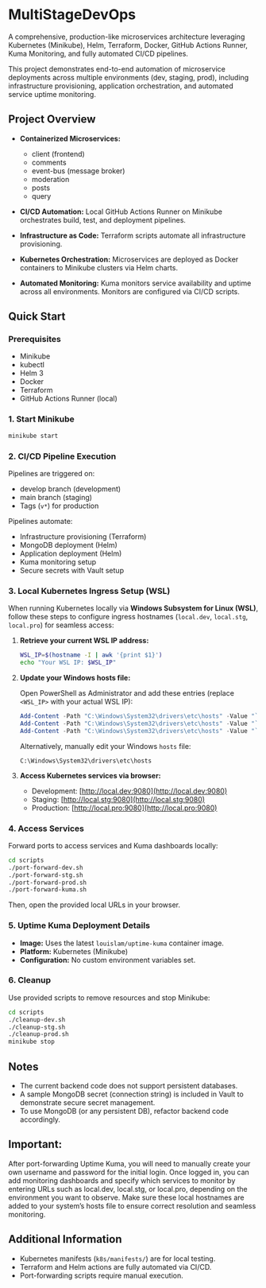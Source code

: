 # MultiStageDevOps

A comprehensive, production-like microservices architecture leveraging Kubernetes (Minikube), Helm, Terraform, Docker, GitHub Actions Runner, Kuma Monitoring, and fully automated CI/CD pipelines.

This project demonstrates end-to-end automation of microservice deployments across multiple environments (dev, staging, prod), including infrastructure provisioning, application orchestration, and automated service uptime monitoring.

## Project Overview

- **Containerized Microservices:**
  - client (frontend)
  - comments
  - event-bus (message broker)
  - moderation
  - posts
  - query

- **CI/CD Automation:** Local GitHub Actions Runner on Minikube orchestrates build, test, and deployment pipelines.
- **Infrastructure as Code:** Terraform scripts automate all infrastructure provisioning.
- **Kubernetes Orchestration:** Microservices are deployed as Docker containers to Minikube clusters via Helm charts.
- **Automated Monitoring:** Kuma monitors service availability and uptime across all environments. Monitors are configured via CI/CD scripts.

## Quick Start

### Prerequisites

- Minikube
- kubectl
- Helm 3
- Docker
- Terraform
- GitHub Actions Runner (local)

### 1. Start Minikube

```bash
minikube start
```

### 2. CI/CD Pipeline Execution

Pipelines are triggered on:

- develop branch (development)
- main branch (staging)
- Tags (`v*`) for production

Pipelines automate:

- Infrastructure provisioning (Terraform)
- MongoDB deployment (Helm)
- Application deployment (Helm)
- Kuma monitoring setup
- Secure secrets with Vault setup

### 3. Local Kubernetes Ingress Setup (WSL)

When running Kubernetes locally via **Windows Subsystem for Linux (WSL)**, follow these steps to configure ingress hostnames (`local.dev`, `local.stg`, `local.pro`) for seamless access:

1. **Retrieve your current WSL IP address:**

   ```bash
   WSL_IP=$(hostname -I | awk '{print $1}')
   echo "Your WSL IP: $WSL_IP"
   ```

2. **Update your Windows hosts file:**

   Open PowerShell as Administrator and add these entries (replace `<WSL_IP>` with your actual WSL IP):

   ```powershell
   Add-Content -Path "C:\Windows\System32\drivers\etc\hosts" -Value "`n<WSL_IP>`tlocal.dev"
   Add-Content -Path "C:\Windows\System32\drivers\etc\hosts" -Value "`n<WSL_IP>`tlocal.stg"
   Add-Content -Path "C:\Windows\System32\drivers\etc\hosts" -Value "`n<WSL_IP>`tlocal.pro"
   ```

   Alternatively, manually edit your Windows `hosts` file:

   ```
   C:\Windows\System32\drivers\etc\hosts
   ```

3. **Access Kubernetes services via browser:**

   - Development: [http://local.dev:9080](http://local.dev:9080)
   - Staging: [http://local.stg:9080](http://local.stg:9080)
   - Production: [http://local.pro:9080](http://local.pro:9080)

### 4. Access Services

Forward ports to access services and Kuma dashboards locally:

```bash
cd scripts
./port-forward-dev.sh
./port-forward-stg.sh
./port-forward-prod.sh
./port-forward-kuma.sh
```

Then, open the provided local URLs in your browser.

### 5. Uptime Kuma Deployment Details

- **Image:** Uses the latest `louislam/uptime-kuma` container image.
- **Platform:** Kubernetes (Minikube)
- **Configuration:** No custom environment variables set.

### 6. Cleanup

Use provided scripts to remove resources and stop Minikube:

```bash
cd scripts
./cleanup-dev.sh
./cleanup-stg.sh
./cleanup-prod.sh
minikube stop
```

## Notes

- The current backend code does not support persistent databases.
- A sample MongoDB secret (connection string) is included in Vault to demonstrate secure secret management.
- To use MongoDB (or any persistent DB), refactor backend code accordingly.

## Important:
  After port-forwarding Uptime Kuma, you will need to manually create your own username and password for the initial login.
  Once logged in, you can add monitoring dashboards and specify which services to monitor by entering URLs such as local.dev, local.stg, or local.pro, depending on the environment you want to observe.
  Make sure these local hostnames are added to your system’s hosts file to ensure correct resolution and seamless monitoring.


## Additional Information

- Kubernetes manifests (`k8s/manifests/`) are for local testing.
- Terraform and Helm actions are fully automated via CI/CD.
- Port-forwarding scripts require manual execution.
